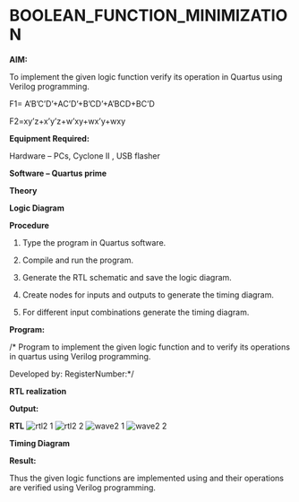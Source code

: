 # BOOLEAN_FUNCTION_MINIMIZATION

**AIM:**

To implement the given logic function verify its operation in Quartus using Verilog programming.

F1= A’B’C’D’+AC’D’+B’CD’+A’BCD+BC’D 

F2=xy’z+x’y’z+w’xy+wx’y+wxy

**Equipment Required:**

Hardware – PCs, Cyclone II , USB flasher

**Software – Quartus prime**

**Theory**

**Logic Diagram**

**Procedure**

1.	Type the program in Quartus software.

2.	Compile and run the program.

3.	Generate the RTL schematic and save the logic diagram.

4.	Create nodes for inputs and outputs to generate the timing diagram.

5.	For different input combinations generate the timing diagram.


**Program:**

/* Program to implement the given logic function and to verify its operations in quartus using Verilog programming. 

Developed by: RegisterNumber:*/


**RTL realization**

**Output:**

**RTL**
![rtl2 1](https://github.com/user-attachments/assets/6ab442d8-f73f-429a-baf1-eab83676ff3b)
![rtl2 2](https://github.com/user-attachments/assets/cc69ac06-6849-4c69-914a-94ca9c45097b)
![wave2 1](https://github.com/user-attachments/assets/8f3037b9-a290-4c00-93a1-d2f1c8200589)
![wave2 2](https://github.com/user-attachments/assets/5d1f435f-0f52-417e-8798-d04a58fbdb6f)

**Timing Diagram**

**Result:**

Thus the given logic functions are implemented using and their operations are verified using Verilog programming.

